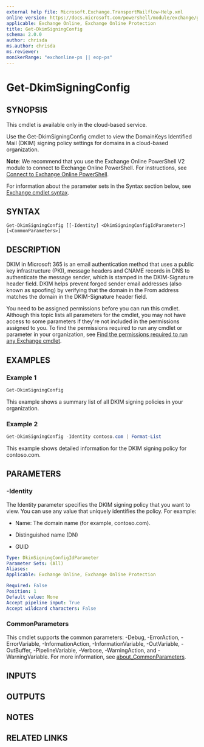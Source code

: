 ```yaml
---
external help file: Microsoft.Exchange.TransportMailflow-Help.xml
online version: https://docs.microsoft.com/powershell/module/exchange/get-dkimsigningconfig
applicable: Exchange Online, Exchange Online Protection
title: Get-DkimSigningConfig
schema: 2.0.0
author: chrisda
ms.author: chrisda
ms.reviewer:
monikerRange: "exchonline-ps || eop-ps"
---
```


# Get-DkimSigningConfig

## SYNOPSIS
This cmdlet is available only in the cloud-based service.

Use the Get-DkimSigningConfig cmdlet to view the DomainKeys Identified Mail (DKIM) signing policy settings for domains in a cloud-based organization.

**Note**: We recommend that you use the Exchange Online PowerShell V2 module to connect to Exchange Online PowerShell. For instructions, see [Connect to Exchange Online PowerShell](https://docs.microsoft.com/powershell/exchange/connect-to-exchange-online-powershell).

For information about the parameter sets in the Syntax section below, see [Exchange cmdlet syntax](https://docs.microsoft.com/powershell/exchange/exchange-cmdlet-syntax).

## SYNTAX

```
Get-DkimSigningConfig [[-Identity] <DkimSigningConfigIdParameter>] [<CommonParameters>]
```

## DESCRIPTION
DKIM in Microsoft 365 is an email authentication method that uses a public key infrastructure (PKI), message headers and CNAME records in DNS to authenticate the message sender, which is stamped in the DKIM-Signature header field. DKIM helps prevent forged sender email addresses (also known as spoofing) by verifying that the domain in the From address matches the domain in the DKIM-Signature header field.

You need to be assigned permissions before you can run this cmdlet. Although this topic lists all parameters for the cmdlet, you may not have access to some parameters if they're not included in the permissions assigned to you. To find the permissions required to run any cmdlet or parameter in your organization, see [Find the permissions required to run any Exchange cmdlet](https://docs.microsoft.com/powershell/exchange/find-exchange-cmdlet-permissions).

## EXAMPLES

### Example 1
```powershell
Get-DkimSigningConfig
```

This example shows a summary list of all DKIM signing policies in your organization.

### Example 2
```powershell
Get-DkimSigningConfig -Identity contoso.com | Format-List
```

This example shows detailed information for the DKIM signing policy for contoso.com.

## PARAMETERS

### -Identity
The Identity parameter specifies the DKIM signing policy that you want to view. You can use any value that uniquely identifies the policy. For example:

- Name: The domain name (for example, contoso.com).

- Distinguished name (DN)

- GUID

```yaml
Type: DkimSigningConfigIdParameter
Parameter Sets: (All)
Aliases:
Applicable: Exchange Online, Exchange Online Protection

Required: False
Position: 1
Default value: None
Accept pipeline input: True
Accept wildcard characters: False
```

### CommonParameters
This cmdlet supports the common parameters: -Debug, -ErrorAction, -ErrorVariable, -InformationAction, -InformationVariable, -OutVariable, -OutBuffer, -PipelineVariable, -Verbose, -WarningAction, and -WarningVariable. For more information, see [about_CommonParameters](https://go.microsoft.com/fwlink/p/?LinkID=113216).

## INPUTS

###  

## OUTPUTS

###  

## NOTES

## RELATED LINKS
